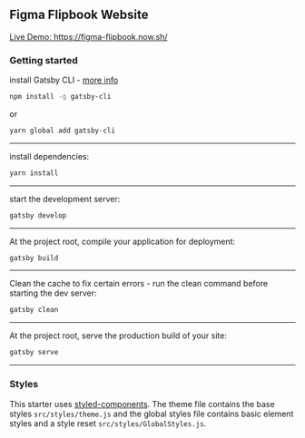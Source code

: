 ## Figma Flipbook Website

[Live Demo: https://figma-flipbook.now.sh/ ](https://figma-flipbook.now.sh/)

### Getting started

install Gatsby CLI - [more info](https://www.gatsbyjs.org/tutorial/part-zero/)

```sh
npm install -g gatsby-cli
```

or

```sh
yarn global add gatsby-cli
```

---

install dependencies:

```sh
yarn install
```

---

start the development server:

```sh
gatsby develop
```

---

At the project root, compile your application for deployment:

```sh
gatsby build
```

---

Clean the cache to fix certain errors - run the clean command before starting the dev server:

```sh
gatsby clean
```

---

At the project root, serve the production build of your site:

```sh
gatsby serve
```

---

### Styles

This starter uses [styled-components](https://www.styled-components.com/). The theme file contains the base styles `src/styles/theme.js` and the global styles file contains basic element styles and a style reset `src/styles/GlobalStyles.js`.
